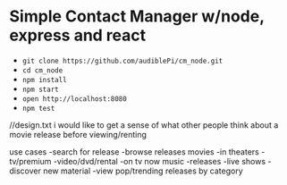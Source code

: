 # Simple Contact Manager w/node, express and react

- `git clone https://github.com/audiblePi/cm_node.git`
- `cd cm_node`
- `npm install`
- `npm start`
- `open http://localhost:8080`
- `npm test`


//design.txt
i would like to get a sense of what other people think about a movie release before viewing/renting

use cases
-search for release
-browse releases
	movies
		-in theaters
		-tv/premium
		-video/dvd/rental
		-on tv now
	music 
		-releases
		-live shows
-discover new material
	-view pop/trending releases by category